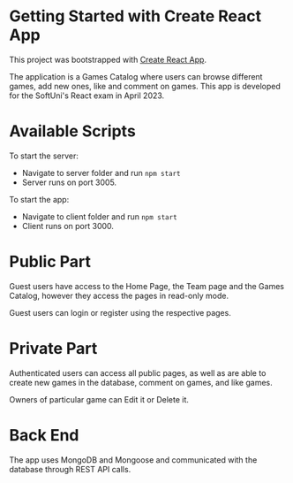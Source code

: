 # Getting Started with Create React App

This project was bootstrapped with [Create React App](https://github.com/facebook/create-react-app).

The application is a Games Catalog where users can browse different games, add new ones, like and comment on games. This app is developed for the SoftUni's React exam in April 2023.

# Available Scripts

To start the server: 
- Navigate to server folder and run `npm start`
- Server runs on port 3005.

To start the app: 
- Navigate to client folder and run `npm start`
- Client runs on port 3000.

# Public Part
Guest users have access to the Home Page, the Team page and the Games Catalog, however they access the pages in read-only mode.

Guest users can login or register using the respective pages. 

# Private Part
Authenticated users can access all public pages, as well as are able to create new games in the database, comment on games, and like games.

Owners of particular game can Edit it or Delete it. 

# Back End
The app uses MongoDB and Mongoose and communicated with the database through REST API calls.

